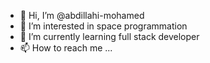 - 👋 Hi, I’m @abdillahi-mohamed
- 👀 I’m interested in space programmation
- 🌱 I’m currently learning full stack developer
- 📫 How to reach me ...
<!---
abdillahi-mohamed/abdillahi-mohamed is a ✨ special ✨ repository because its `README.md` (this file) appears on your GitHub profile.
You can click the Preview link to take a look at your changes.
--->
